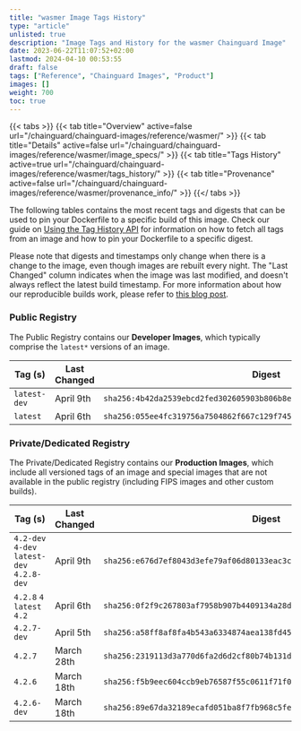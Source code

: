 ```yaml
---
title: "wasmer Image Tags History"
type: "article"
unlisted: true
description: "Image Tags and History for the wasmer Chainguard Image"
date: 2023-06-22T11:07:52+02:00
lastmod: 2024-04-10 00:53:55
draft: false
tags: ["Reference", "Chainguard Images", "Product"]
images: []
weight: 700
toc: true
---
```


{{< tabs >}}
{{< tab title="Overview" active=false url="/chainguard/chainguard-images/reference/wasmer/" >}}
{{< tab title="Details" active=false url="/chainguard/chainguard-images/reference/wasmer/image_specs/" >}}
{{< tab title="Tags History" active=true url="/chainguard/chainguard-images/reference/wasmer/tags_history/" >}}
{{< tab title="Provenance" active=false url="/chainguard/chainguard-images/reference/wasmer/provenance_info/" >}}
{{</ tabs >}}

The following tables contains the most recent tags and digests that can be used to pin your Dockerfile to a specific build of this image. Check our guide on [Using the Tag History API](/chainguard/chainguard-images/using-the-tag-history-api/) for information on how to fetch all tags from an image and how to pin your Dockerfile to a specific digest.

Please note that digests and timestamps only change when there is a change to the image, even though images are rebuilt every night. The "Last Changed" column indicates when the image was last modified, and doesn't always reflect the latest build timestamp. For more information about how our reproducible builds work, please refer to [this blog post](https://www.chainguard.dev/unchained/reproducing-chainguards-reproducible-image-builds).

### Public Registry
The Public Registry contains our **Developer Images**, which typically comprise the `latest*` versions of an image.

| Tag (s)       | Last Changed | Digest                                                                    |
|---------------|--------------|---------------------------------------------------------------------------|
|  `latest-dev` | April 9th    | `sha256:4b42da2539ebcd2fed302605903b806b8ec9ac8f6a862fcf3812c98c91f3d22f` |
|  `latest`     | April 6th    | `sha256:055ee4fc319756a7504862f667c129f7457cffe56c00f68985d30b0767988627` |


### Private/Dedicated Registry
The Private/Dedicated Registry contains our **Production Images**, which include all versioned tags of an image and special images that are not available in the public registry (including FIPS images and other custom builds).

| Tag (s)                                     | Last Changed | Digest                                                                    |
|---------------------------------------------|--------------|---------------------------------------------------------------------------|
|  `4.2-dev` `4-dev` `latest-dev` `4.2.8-dev` | April 9th    | `sha256:e676d7ef8043d3efe79af06d80133eac3c0cf67707e62d08c3ef1d75c755e91b` |
|  `4.2.8` `4` `latest` `4.2`                 | April 6th    | `sha256:0f2f9c267803af7958b907b4409134a28d289e373e317d46f40e4b36227e12ca` |
|  `4.2.7-dev`                                | April 5th    | `sha256:a58ff8af8fa4b543a6334874aea138fd45c015f0e7fa74ae8a728ddd9e13018e` |
|  `4.2.7`                                    | March 28th   | `sha256:2319113d3a770d6fa2d6d2cf80b74b131de7ee38927123477dedcaa069c11790` |
|  `4.2.6`                                    | March 18th   | `sha256:f5b9eec604ccb9eb76587f55c0611f71f04cbbe80bbd5317b37bb01981488f61` |
|  `4.2.6-dev`                                | March 18th   | `sha256:89e67da32189ecafd051ba8f7fb968c5fefb5a18b202056b942a338f8c2be711` |

